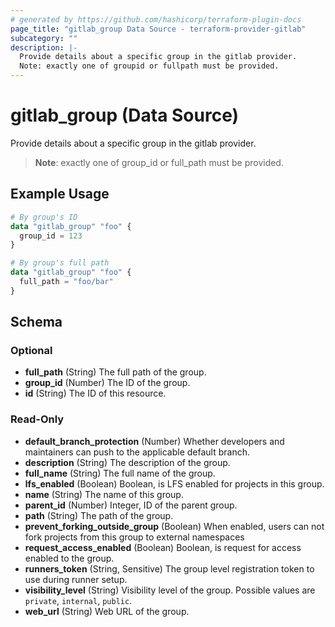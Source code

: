 ```yaml
---
# generated by https://github.com/hashicorp/terraform-plugin-docs
page_title: "gitlab_group Data Source - terraform-provider-gitlab"
subcategory: ""
description: |-
  Provide details about a specific group in the gitlab provider.
  Note: exactly one of groupid or fullpath must be provided.
---
```


# gitlab_group (Data Source)

Provide details about a specific group in the gitlab provider.

> **Note**: exactly one of group_id or full_path must be provided.

## Example Usage

```terraform
# By group's ID
data "gitlab_group" "foo" {
  group_id = 123
}

# By group's full path
data "gitlab_group" "foo" {
  full_path = "foo/bar"
}
```

<!-- schema generated by tfplugindocs -->
## Schema

### Optional

- **full_path** (String) The full path of the group.
- **group_id** (Number) The ID of the group.
- **id** (String) The ID of this resource.

### Read-Only

- **default_branch_protection** (Number) Whether developers and maintainers can push to the applicable default branch.
- **description** (String) The description of the group.
- **full_name** (String) The full name of the group.
- **lfs_enabled** (Boolean) Boolean, is LFS enabled for projects in this group.
- **name** (String) The name of this group.
- **parent_id** (Number) Integer, ID of the parent group.
- **path** (String) The path of the group.
- **prevent_forking_outside_group** (Boolean) When enabled, users can not fork projects from this group to external namespaces
- **request_access_enabled** (Boolean) Boolean, is request for access enabled to the group.
- **runners_token** (String, Sensitive) The group level registration token to use during runner setup.
- **visibility_level** (String) Visibility level of the group. Possible values are `private`, `internal`, `public`.
- **web_url** (String) Web URL of the group.



